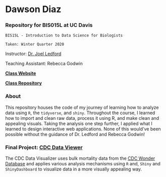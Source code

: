 # Dawson Diaz


### Repository for BIS015L at UC Davis

`BIS15L - Introduction to Data Science for Biologists`

`Taken: Winter Quarter 2020`

Instructor: [Dr. Joel Ledford](https://github.com/jmledford3115)

Teaching Assistant: Rebecca Godwin


**[Class Website](https://jmledford3115.github.io/datascibiol/)**

**[Class Repository](https://github.com/jmledford3115/BIS15-W20-DataScienceBiologists)**

### About

This repository houses the code of my journey of learning how to analyze data using `R`, the `tidyverse`, and `shiny`. Throughout the course, I learned how to import and clean raw data, process it using R, and make clean and appealing visuals. Taking the analysis one step further, I applied what I learned to design interactive web applications. None of this would've been possible without the guidance of Dr. Ledford and Rebecca Godwin! 


### Final Project: [CDC Data Viewer](https://github.com/Reaveres/BIS15W2020-CDC-Data-Visualizer)
The CDC Data Visualizer uses bulk mortality data from the [CDC Wonder Database](https://wonder.cdc.gov/) and applies various analysis mechanisms using `R` and, `Shiny` and `ShinyDashboard` to visualize data in a more visually appealing way.
